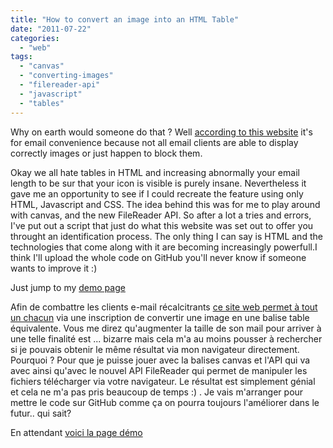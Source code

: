 ```yaml
---
title: "How to convert an image into an HTML Table"
date: "2011-07-22"
categories: 
  - "web"
tags: 
  - "canvas"
  - "converting-images"
  - "filereader-api"
  - "javascript"
  - "tables"
---
```


Why on earth would someone do that ? Well [according to this website](http://www.imgtocss.com/ "IMG TO CSS") it's for email convenience because not all email clients are able to display correctly images or just happen to block them.

Okay we all hate tables in HTML and increasing abnormally your email length to be sur that your icon is visible is purely insane. Nevertheless it gave me an opportunity to see if I could recreate the feature using only HTML, Javascript and CSS. The idea behind this was for me to play around with canvas, and the new FileReader API. So after a lot a tries and errors, I've put out a script that just do what this website was set out to offer you throught an identification process. The only thing I can say is HTML and the technologies that come along with it are becoming increasingly powerfull.I think I'll upload the whole code on GitHub you'll never know if someone wants to improve it :)

Just jump to my [demo page](http://www.nyamsprod.com/test/imgtotable.html "converting a image into a table using HTML and javascript")

Afin de combattre les clients e-mail récalcitrants [ce site web permet à tout un chacun](http://www.imgtocss.com/ "convertir une image en table HTML") via une inscription de convertir une image en une balise table équivalente. Vous me direz qu'augmenter la taille de son mail pour arriver à une telle finalité est ... bizarre mais cela m'a au moins pousser à rechercher si je pouvais obtenir le même résultat via mon navigateur directement. Pourquoi ? Pour que je puisse jouer avec la balises canvas et l'API qui va avec ainsi qu'avec le nouvel API FileReader qui permet de manipuler les fichiers télécharger via votre navigateur. Le résultat est simplement génial et cela ne m'a pas pris beaucoup de temps :) . Je vais m'arranger pour mettre le code sur GitHub comme ça on pourra toujours l'améliorer dans le futur.. qui sait?

En attendant [voici la page démo](http://www.nyamsprod.com/test/imgtotable.html "Convertir une image en une table HTML via javascript")

